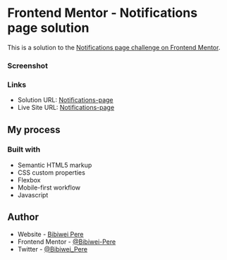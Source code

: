# Frontend Mentor - Notifications page solution

This is a solution to the [Notifications page challenge on Frontend Mentor](https://www.frontendmentor.io/challenges/notifications-page-DqK5QAmKbC).

### Screenshot



### Links

- Solution URL: [Notifications-page](https://github.com/Bibiwei-Pere/Notifications-page)
- Live Site URL: [Notifications-page](https://Notifications01.netlify.app)

## My process

### Built with

- Semantic HTML5 markup
- CSS custom properties
- Flexbox
- Mobile-first workflow
- Javascript

## Author

- Website - [Bibiwei Pere](https://perebibiwei.netlify.app)
- Frontend Mentor - [@Bibiwei-Pere](https://www.frontendmentor.io/profile/Bibiwei-Pere)
- Twitter - [@Bibiwei_Pere](https://www.twitter.com/Bibiwei_Pere)